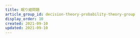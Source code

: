 ```yaml
---
title: 眠り姫問題
article_group_id: decision-theory-probability-theory-group
display_order: 10
created: 2021-09-10
updated: 2021-09-10
---
```

